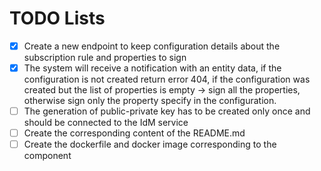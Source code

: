 # TODO Lists

- [x] Create a new endpoint to keep configuration details about the subscription rule and properties to sign
- [x] The system will receive a notification with an entity data, if the configuration is not created return error 404, if the configuration was created but the list of properties is empty -> sign all the properties, otherwise sign only the property specify in the configuration.
- [ ] The generation of public-private key has to be created only once and should be connected to the IdM service
- [ ] Create the corresponding content of the README.md
- [ ] Create the dockerfile and docker image corresponding to the component
